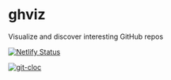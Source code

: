 # ghviz
Visualize and discover interesting GitHub repos

[![Netlify Status](https://api.netlify.com/api/v1/badges/7594fe12-0a5e-4760-8bae-56a2fa5150da/deploy-status)](https://app.netlify.com/sites/ghviz/deploys)

[![git-cloc](https://git-cloc.fly.dev/cloc/checksum/ghviz/svg)](https://git-cloc.fly.dev/cloc/checksum/ghviz)
